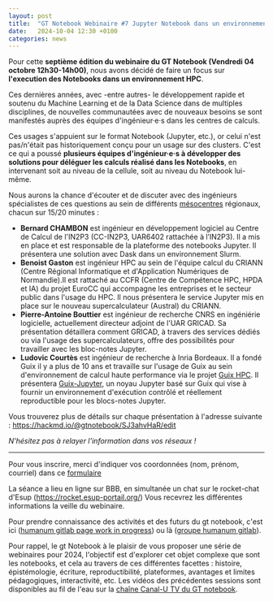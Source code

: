 ```yaml
---
layout: post
title:  "GT Notebook Webinaire #7 Jupyter Notebook dans un environnement HPC"
date:   2024-10-04 12:30 +0100
categories: news
---
```


Pour cette **septième édition du webinaire du GT Notebook (Vendredi 04 octobre 12h30-14h00)**, nous avons décidé de faire un focus sur **l'execution des Notebooks dans un environnement HPC**.

Ces dernières  années, avec -entre autres-  le développement rapide et soutenu du Machine Learning et de la Data Science dans de multiples disciplines, de nouvelles communautées avec de nouveaux besoins se sont manifestés auprès des équipes d'ingénieur·e·s dans les centres de calculs.

Ces usages s'appuient sur le format Notebook (Jupyter, etc.), or celui n'est pas/n'était pas historiquement conçu pour un usage sur des clusters. C'est ce qui a poussé **plusieurs équipes d'ingénieur·e·s à développer des solutions pour déléguer les calculs réalisé dans les Notebooks**, en intervenant soit au niveau de la cellule, soit au niveau du Notebook lui-même.

Nous aurons la chance d'écouter et de discuter avec des ingénieurs spécialistes de ces questions au sein de différents [mésocentres](https://www.mesonet.fr/) régionaux, chacun sur 15/20 minutes :

- **Bernard CHAMBON** est ingénieur en développement logiciel au Centre de Calcul de l'IN2P3 (CC-IN2P3, UAR6402 rattachée à l’IN2P3). Il a mis en place et est responsable de la plateforme des notebooks Jupyter. Il présentera une solution avec Dask dans un environnement Slurm.
- **Benoist Gaston** est ingénieur HPC au sein de l'équipe calcul du CRIANN (Centre Régional Informatique et d'Application Numériques de Normandie).Il est rattaché au CCFR (Centre de Compétence HPC, HPDA et IA) du projet EuroCC qui accompagne les entreprises et le secteur public dans l'usage du HPC. Il nous présentera le service Jupyter mis en place sur le nouveau supercalculateur (Austral) du CRIANN.
- **Pierre-Antoine Bouttier** est ingénieur de recherche CNRS en ingéniérie logicielle, actuellement directeur adjoint de l'UAR GRICAD. Sa présentation détaillera comment GRICAD, à travers des services dédiés ou via l'usage des supercalculateurs, offre des possibilités pour travailler avec les bloc-notes Jupyter.
- **Ludovic Courtès** est ingénieur de recherche à Inria Bordeaux. Il a fondé Guix il y a plus de 10 ans et travaille sur l'usage de Guix au sein d'environnement de calcul haute performance via le projet [Guix HPC](https://hpc.guix.info/). Il présentera [Guix-Jupyter](https://gitlab.inria.fr/guix-hpc/guix-kernel), un noyau Jupyter basé sur Guix qui vise à fournir un environnement d'exécution contrôlé et réellement reproductible pour les blocs-notes Jupyter.

Vous trouverez plus de détails sur chaque présentation à l'adresse suivante : https://hackmd.io/@gtnotebook/SJ3ahvHaR/edit

*N'hésitez pas à relayer l'information dans vos réseaux !*

---

Pour vous inscrire, merci d'indiquer vos coordonnées (nom, prénom, courriel) dans ce [formulaire](https://enquetes-ng.univ-rouen.fr/index.php/719751)

La séance a lieu en ligne sur BBB, en simultanée un chat sur le rocket-chat d'Esup (https://rocket.esup-portail.org/) Vous recevrez les différentes informations la veille du webinaire.

Pour prendre connaissance des activités et des futurs du gt notebook, c'est ici ([humanum gitlab page work in progress](https://gt-notebook.gitpages.huma-num.fr/site_quarto/)) ou là ([groupe humanum gitlab](https://gitlab.huma-num.fr/gt-notebook)).

Pour rappel, le gt Notebook à le plaisir de vous proposer une série de webinaires pour 2024, l'objectif est d'explorer cet objet complexe que sont les notebooks, et cela au travers de ces différentes facettes : histoire, épistémologie, écriture, reproductibilité, plateformes, avantages et limites pédagogiques, interactivité, etc. Les vidéos des précédentes sessions sont  disponibles au fil de l'eau sur  la [chaîne Canal-U TV du GT notebook](https://www.canal-u.tv/chaines/gt-notebook/).
